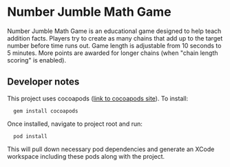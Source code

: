 # Number Jumble Math Game
Number Jumble Math Game is an educational game designed to help teach addition facts. Players try to create as many chains that add up to the target number before time runs out. Game length is adjustable from 10 seconds to 5 minutes. More points are awarded for longer chains (when "chain length scoring" is enabled).

## Developer notes
This project uses cocoapods ([link to cocoapods site](https://cocoapods.org/)). To install:
```
  gem install cocoapods
```
Once installed, navigate to project root and run:
```
  pod install
```
This will pull down necessary pod dependencies and generate an XCode workspace including these pods along with the project.
